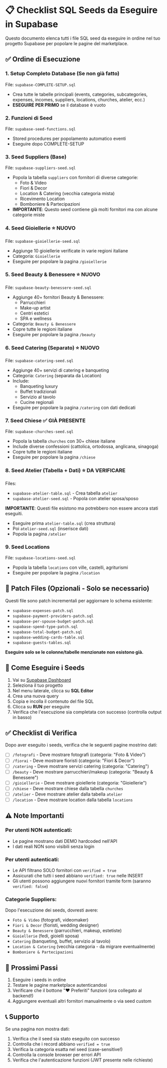 # 📋 Checklist SQL Seeds da Eseguire in Supabase

Questo documento elenca tutti i file SQL seed da eseguire in ordine nel tuo progetto Supabase per popolare le pagine del marketplace.

## ✅ Ordine di Esecuzione

### 1. **Setup Completo Database** (Se non già fatto)
File: `supabase-COMPLETE-SETUP.sql`
- Crea tutte le tabelle principali (events, categories, subcategories, expenses, incomes, suppliers, locations, churches, atelier, ecc.)
- **ESEGUIRE PER PRIMO** se il database è vuoto

### 2. **Funzioni di Seed**
File: `supabase-seed-functions.sql`
- Stored procedures per popolamento automatico eventi
- Eseguire dopo COMPLETE-SETUP

### 3. **Seed Suppliers (Base)**
File: `supabase-suppliers-seed.sql`
- Popola la tabella `suppliers` con fornitori di diverse categorie:
  - Foto & Video
  - Fiori & Decor
  - Location & Catering (vecchia categoria mista)
  - Ricevimento Location
  - Bomboniere & Partecipazioni
- **IMPORTANTE**: Questo seed contiene già molti fornitori ma con alcune categorie miste

### 4. **Seed Gioiellerie** ⭐ NUOVO
File: `supabase-gioiellerie-seed.sql`
- Aggiunge 10 gioiellerie verificate in varie regioni italiane
- Categoria: `Gioiellerie`
- Eseguire per popolare la pagina `/gioiellerie`

### 5. **Seed Beauty & Benessere** ⭐ NUOVO
File: `supabase-beauty-benessere-seed.sql`
- Aggiunge 40+ fornitori Beauty & Benessere:
  - Parrucchieri
  - Make-up artist
  - Centri estetici
  - SPA e wellness
- Categoria: `Beauty & Benessere`
- Copre tutte le regioni italiane
- Eseguire per popolare la pagina `/beauty`

### 6. **Seed Catering (Separato)** ⭐ NUOVO
File: `supabase-catering-seed.sql`
- Aggiunge 40+ servizi di catering e banqueting
- Categoria: `Catering` (separata da Location)
- Include:
  - Banqueting luxury
  - Buffet tradizionali
  - Servizio al tavolo
  - Cucine regionali
- Eseguire per popolare la pagina `/catering` con dati dedicati

### 7. **Seed Chiese** ✅ GIÀ PRESENTE
File: `supabase-churches-seed.sql`
- Popola la tabella `churches` con 30+ chiese italiane
- Include diverse confessioni (cattolica, ortodossa, anglicana, sinagoga)
- Copre tutte le regioni italiane
- Eseguire per popolare la pagina `/chiese`

### 8. **Seed Atelier (Tabella + Dati)** ⭐ DA VERIFICARE
Files:
- `supabase-atelier-table.sql` - Crea tabella `atelier`
- `supabase-atelier-seed.sql` - Popola con atelier sposa/sposo

**IMPORTANTE**: Questi file esistono ma potrebbero non essere ancora stati eseguiti.
- Eseguire prima `atelier-table.sql` (crea struttura)
- Poi `atelier-seed.sql` (inserisce dati)
- Popola la pagina `/atelier`

### 9. **Seed Locations**
File: `supabase-locations-seed.sql`
- Popola la tabella `locations` con ville, castelli, agriturismi
- Eseguire per popolare la pagina `/location`

## 🔧 Patch Files (Opzionali - Solo se necessario)

Questi file sono patch incrementali per aggiornare lo schema esistente:
- `supabase-expenses-patch.sql`
- `supabase-payment-providers-patch.sql`
- `supabase-per-spouse-budget-patch.sql`
- `supabase-spend-type-patch.sql`
- `supabase-total-budget-patch.sql`
- `supabase-wedding-cards-table.sql`
- `supabase-guests-tables.sql`

**Eseguire solo se le colonne/tabelle menzionate non esistono già.**

## 📝 Come Eseguire i Seeds

1. Vai su [Supabase Dashboard](https://supabase.com/dashboard)
2. Seleziona il tuo progetto
3. Nel menu laterale, clicca su **SQL Editor**
4. Crea una nuova query
5. Copia e incolla il contenuto del file SQL
6. Clicca su **RUN** per eseguire
7. Verifica che l'esecuzione sia completata con successo (controlla output in basso)

## ✅ Checklist di Verifica

Dopo aver eseguito i seeds, verifica che le seguenti pagine mostrino dati:

- [ ] `/fotografi` - Deve mostrare fotografi (categoria: "Foto & Video")
- [ ] `/fiorai` - Deve mostrare fioristi (categoria: "Fiori & Decor")
- [ ] `/catering` - Deve mostrare servizi catering (categoria: "Catering")
- [ ] `/beauty` - Deve mostrare parrucchieri/makeup (categoria: "Beauty & Benessere")
- [ ] `/gioiellerie` - Deve mostrare gioiellerie (categoria: "Gioiellerie")
- [ ] `/chiese` - Deve mostrare chiese dalla tabella `churches`
- [ ] `/atelier` - Deve mostrare atelier dalla tabella `atelier`
- [ ] `/location` - Deve mostrare location dalla tabella `locations`

## ⚠️ Note Importanti

### Per utenti NON autenticati:
- Le pagine mostrano dati DEMO hardcoded nell'API
- I dati reali NON sono visibili senza login

### Per utenti autenticati:
- Le API filtrano SOLO fornitori con `verified = true`
- Assicurati che tutti i seed abbiano `verified: true` nelle INSERT
- Gli utenti possono aggiungere nuovi fornitori tramite form (saranno `verified: false`)

### Categorie Suppliers:
Dopo l'esecuzione dei seeds, dovresti avere:
- `Foto & Video` (fotografi, videomaker)
- `Fiori & Decor` (fioristi, wedding designer)
- `Beauty & Benessere` (parrucchieri, makeup, estetiste)
- `Gioiellerie` (fedi, gioielli sposa)
- `Catering` (banqueting, buffet, servizio al tavolo)
- `Location & Catering` (vecchia categoria - da migrare eventualmente)
- `Bomboniere & Partecipazioni`

## 🚀 Prossimi Passi

1. Eseguire i seeds in ordine
2. Testare le pagine marketplace autenticandosi
3. Verificare che il bottone "❤️ Preferiti" funzioni (ora collegato al backend!)
4. Aggiungere eventuali altri fornitori manualmente o via seed custom

## 📞 Supporto

Se una pagina non mostra dati:
1. Verifica che il seed sia stato eseguito con successo
2. Controlla che i record abbiano `verified = true`
3. Verifica la categoria esatta nel seed (case-sensitive!)
4. Controlla la console browser per errori API
5. Verifica che l'autenticazione funzioni (JWT presente nelle richieste)
